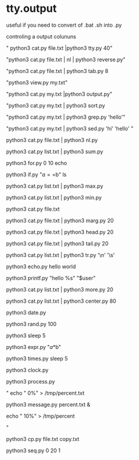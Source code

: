 # tty.output
useful if you need to convert of .bat .sh into .py


controling a output colununs

" python3 cat.py file.txt |python3 tty.py 40"

"python3 cat.py file.txt | nl | python3 reverse.py"

"python3 cat.py file.txt | python3 tab.py 8

"python3 view.py my.txt"


"python3 cat.py my.txt |python3 output.py"

"python3 cat.py my.txt | python3 sort.py

"python3 cat.py my.txt | python3 grep.py 'hello'"

"python3 cat.py my.txt | python3 sed.py 'hi' 'hello' "


python3 cat.py file.txt | python3 nl.py

python3 cat.py list.txt | python3 sum.py

python3 for.py 0 10 echo

python3 if.py "$a==$b" ls



python3 cat.py list.txt | python3 max.py


python3 cat.py list.txt | python3 min.py


python3 cat.py file.txt

python3 cat.py file.txt | python3 marg.py 20

python3 cat.py file.txt | python3 head.py 20

python3 cat.py file.txt | python3 tail.py 20


python3 cat.py list.txt | python3 tr.py '\n' '\s'


python3 echo.py hello world 

python3 printf.py "hello %s" "$user"

python3 cat.py list.txt | python3 more.py 20

python3 cat.py list.txt | python3 center.py 80

python3 date.py



python3 rand.py 100


python3 sleep 5

python3 expr.py "$a*$b"


python3 times.py sleep 5


python3 clock.py

python3 process.py

" 
echo " 0%" > /tmp/percent.txt

python3 message.py percent.txt &

echo " 10%" > /tmp/percent


"

python3 cp.py file.txt copy.txt

python3 seq.py 0 20 1
